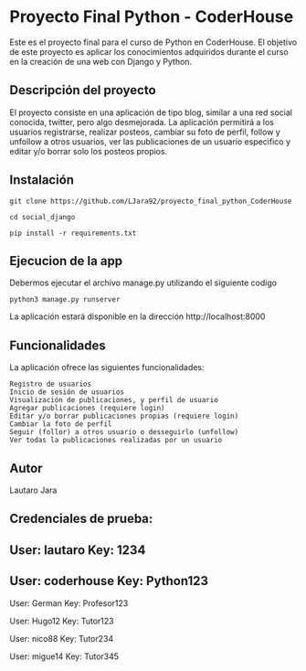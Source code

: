 # Proyecto Final Python - CoderHouse

Este es el proyecto final para el curso de Python en CoderHouse. El objetivo de este proyecto es aplicar los conocimientos adquiridos durante el curso en la creación de una web con Django y Python. 

## Descripción del proyecto

El proyecto consiste en una aplicación de tipo blog, similar a una red social conocida, twitter, pero algo desmejorada. La aplicación permitirá a los usuarios registrarse, realizar posteos, cambiar su foto de perfil, follow y unfollow a otros usuarios, ver las publicaciones de un usuario especifico y editar y/o borrar solo los posteos propios.

## Instalación

```
git clone https://github.com/LJara92/proyecto_final_python_CoderHouse

cd social_django

pip install -r requirements.txt
```

## Ejecucion de la app

Debermos ejecutar el archivo manage.py utilizando el siguiente codigo 

```
python3 manage.py runserver
```
La aplicación estará disponible en la dirección http://localhost:8000

## Funcionalidades

La aplicación ofrece las siguientes funcionalidades:

    Registro de usuarios
    Inicio de sesión de usuarios
    Visualización de publicaciones, y perfil de usuario
    Agregar publicaciones (requiere login)
    Editar y/o borrar publicaciones propias (requiere login)
    Cambiar la foto de perfil
    Seguir (follor) a otros usuario o desseguirlo (unfollow)
    Ver todas la publicaciones realizadas por un usuario

## Autor
Lautaro Jara



## Credenciales de prueba:

User: lautaro
Key: 1234
---
User: coderhouse
Key: Python123
---
User: German
Key: Profesor123

User: Hugo12
Key: Tutor123

User: nico88
Key: Tutor234

User: migue14
Key: Tutor345